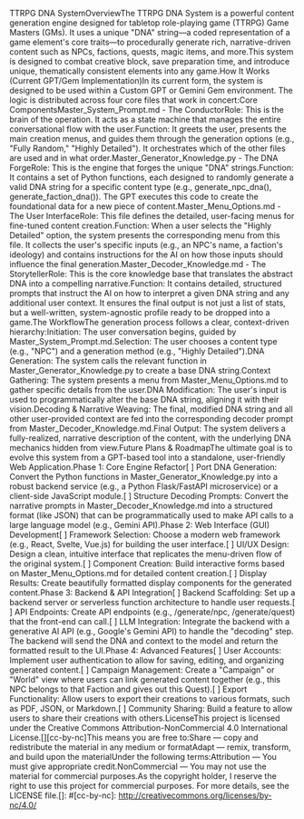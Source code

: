 TTRPG DNA SystemOverviewThe TTRPG DNA System is a powerful content generation engine designed for tabletop role-playing game (TTRPG) Game Masters (GMs). It uses a unique "DNA" string—a coded representation of a game element's core traits—to procedurally generate rich, narrative-driven content such as NPCs, factions, quests, magic items, and more.This system is designed to combat creative block, save preparation time, and introduce unique, thematically consistent elements into any game.How It Works (Current GPT/Gem Implementation)In its current form, the system is designed to be used within a Custom GPT or Gemini Gem environment. The logic is distributed across four core files that work in concert:Core ComponentsMaster_System_Prompt.md - The ConductorRole: This is the brain of the operation. It acts as a state machine that manages the entire conversational flow with the user.Function: It greets the user, presents the main creation menus, and guides them through the generation options (e.g., "Fully Random," "Highly Detailed"). It orchestrates which of the other files are used and in what order.Master_Generator_Knowledge.py - The DNA ForgeRole: This is the engine that forges the unique "DNA" strings.Function: It contains a set of Python functions, each designed to randomly generate a valid DNA string for a specific content type (e.g., generate_npc_dna(), generate_faction_dna()). The GPT executes this code to create the foundational data for a new piece of content.Master_Menu_Options.md - The User InterfaceRole: This file defines the detailed, user-facing menus for fine-tuned content creation.Function: When a user selects the "Highly Detailed" option, the system presents the corresponding menu from this file. It collects the user's specific inputs (e.g., an NPC's name, a faction's ideology) and contains instructions for the AI on how those inputs should influence the final generation.Master_Decoder_Knowledge.md - The StorytellerRole: This is the core knowledge base that translates the abstract DNA into a compelling narrative.Function: It contains detailed, structured prompts that instruct the AI on how to interpret a given DNA string and any additional user context. It ensures the final output is not just a list of stats, but a well-written, system-agnostic profile ready to be dropped into a game.The WorkflowThe generation process follows a clear, context-driven hierarchy:Initiation: The user conversation begins, guided by Master_System_Prompt.md.Selection: The user chooses a content type (e.g., "NPC") and a generation method (e.g., "Highly Detailed").DNA Generation: The system calls the relevant function in Master_Generator_Knowledge.py to create a base DNA string.Context Gathering: The system presents a menu from Master_Menu_Options.md to gather specific details from the user.DNA Modification: The user's input is used to programmatically alter the base DNA string, aligning it with their vision.Decoding & Narrative Weaving: The final, modified DNA string and all other user-provided context are fed into the corresponding decoder prompt from Master_Decoder_Knowledge.md.Final Output: The system delivers a fully-realized, narrative description of the content, with the underlying DNA mechanics hidden from view.Future Plans & RoadmapThe ultimate goal is to evolve this system from a GPT-based tool into a standalone, user-friendly Web Application.Phase 1: Core Engine Refactor[ ] Port DNA Generation: Convert the Python functions in Master_Generator_Knowledge.py into a robust backend service (e.g., a Python Flask/FastAPI microservice) or a client-side JavaScript module.[ ] Structure Decoding Prompts: Convert the narrative prompts in Master_Decoder_Knowledge.md into a structured format (like JSON) that can be programmatically used to make API calls to a large language model (e.g., Gemini API).Phase 2: Web Interface (GUI) Development[ ] Framework Selection: Choose a modern web framework (e.g., React, Svelte, Vue.js) for building the user interface.[ ] UI/UX Design: Design a clean, intuitive interface that replicates the menu-driven flow of the original system.[ ] Component Creation: Build interactive forms based on Master_Menu_Options.md for detailed content creation.[ ] Display Results: Create beautifully formatted display components for the generated content.Phase 3: Backend & API Integration[ ] Backend Scaffolding: Set up a backend server or serverless function architecture to handle user requests.[ ] API Endpoints: Create API endpoints (e.g., /generate/npc, /generate/quest) that the front-end can call.[ ] LLM Integration: Integrate the backend with a generative AI API (e.g., Google's Gemini API) to handle the "decoding" step. The backend will send the DNA and context to the model and return the formatted result to the UI.Phase 4: Advanced Features[ ] User Accounts: Implement user authentication to allow for saving, editing, and organizing generated content.[ ] Campaign Management: Create a "Campaign" or "World" view where users can link generated content together (e.g., this NPC belongs to that Faction and gives out this Quest).[ ] Export Functionality: Allow users to export their creations to various formats, such as PDF, JSON, or Markdown.[ ] Community Sharing: Build a feature to allow users to share their creations with others.LicenseThis project is licensed under the Creative Commons Attribution-NonCommercial 4.0 International License.[][cc-by-nc]This means you are free to:Share — copy and redistribute the material in any medium or formatAdapt — remix, transform, and build upon the materialUnder the following terms:Attribution — You must give appropriate credit.NonCommercial — You may not use the material for commercial purposes.As the copyright holder, I reserve the right to use this project for commercial purposes. For more details, see the LICENSE file.[]: #[cc-by-nc]: http://creativecommons.org/licenses/by-nc/4.0/